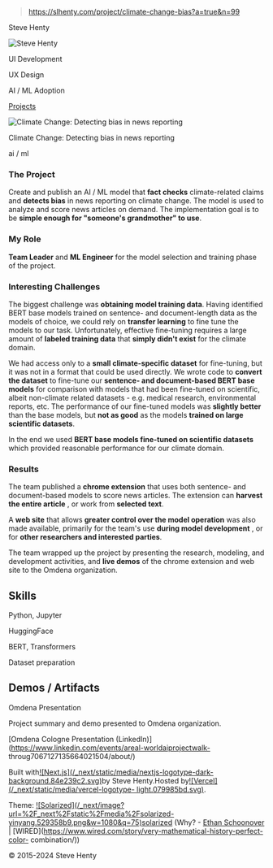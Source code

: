> https://slhenty.com/project/climate-change-bias?a=true&n=99



Steve Henty

![Steve
Henty](/_next/image?url=%2F_next%2Fstatic%2Fmedia%2FProfile_close_square.f71e0d71.jpg&w=3840&q=75)

UI Development

UX Design

AI / ML Adoption

[Projects](/?a=true&n=99#projects)

![Climate Change: Detecting bias in news
reporting](/_next/image?url=%2Fimages%2Fclimate-model.webp&w=3840&q=75)

Climate Change: Detecting bias in news reporting

ai / ml

### The Project

Create and publish an AI / ML model that **fact checks** climate-related
claims and **detects bias** in news reporting on climate change. The model is
used to analyze and score news articles on demand. The implementation goal is
to be **simple enough for "someone's grandmother" to use**.

### My Role

**Team Leader** and **ML Engineer** for the model selection and training phase
of the project.

### Interesting Challenges

The biggest challenge was **obtaining model training data**. Having identified
BERT base models trained on sentence- and document-length data as the models
of choice, we could rely on **transfer learning** to fine tune the models to
our task. Unfortunately, effective fine-tuning requires a large amount of
**labeled training data** that **simply didn't exist** for the climate domain.

We had access only to a **small climate-specific dataset** for fine-tuning,
but it was not in a format that could be used directly. We wrote code to
**convert the dataset** to fine-tune our **sentence- and document-based BERT
base models** for comparison with models that had been fine-tuned on
scientific, albeit non-climate related datasets - e.g. medical research,
environmental reports, etc. The performance of our fine-tuned models was
**slightly better** than the base models, but **not as good** as the models
**trained on large scientific datasets**.

In the end we used **BERT base models fine-tuned on scientific datasets**
which provided reasonable performance for our climate domain.

### Results

The team published a **chrome extension** that uses both sentence- and
document-based models to score news articles. The extension can **harvest the
entire article** , or work from **selected text**.

A **web site** that allows **greater control over the model operation** was
also made available, primarily for the team's use **during model development**
, or for **other researchers and interested parties**.

The team wrapped up the project by presenting the research, modeling, and
development activities, and **live demos** of the chrome extension and web
site to the Omdena organization.

## Skills

Python, Jupyter

HuggingFace

BERT, Transformers

Dataset preparation

## Demos / Artifacts

Omdena Presentation

Project summary and demo presented to Omdena organization.

[Omdena Cologne Presentation
(LinkedIn)](https://www.linkedin.com/events/areal-worldaiprojectwalk-
throug7067127135664021504/about/)

Built with[![Next.js](/_next/static/media/nextjs-logotype-dark-
background.84e239c2.svg)](https://nextjs.org/)by Steve Henty.Hosted
by[![Vercel](/_next/static/media/vercel-logotype-
light.079985bd.svg)](https://vercel.com).

Theme: [![Solarized](/_next/image?url=%2F_next%2Fstatic%2Fmedia%2Fsolarized-
yinyang.529358b9.png&w=1080&q=75)solarized](https://en.wikipedia.org/wiki/Solarized)
(Why? - [Ethan Schoonover](https://ethanschoonover.com/solarized/) |
[WIRED](https://www.wired.com/story/very-mathematical-history-perfect-color-
combination/))

© 2015-2024 Steve Henty

